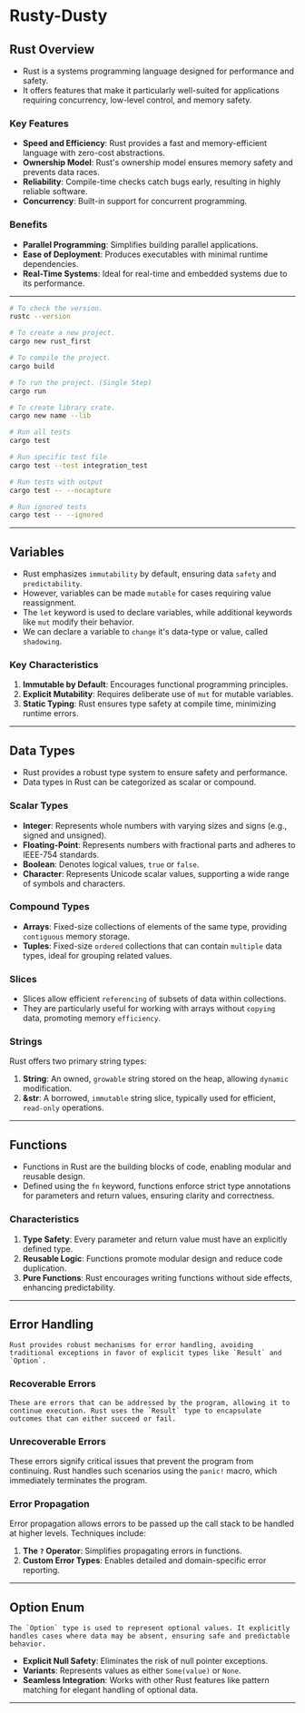 # Rusty-Dusty

## Rust Overview

- Rust is a systems programming language designed for performance and safety. 
- It offers features that make it particularly well-suited for applications requiring concurrency, low-level control, and memory safety.

### Key Features

- **Speed and Efficiency**: Rust provides a fast and memory-efficient language with zero-cost abstractions.
- **Ownership Model**: Rust's ownership model ensures memory safety and prevents data races.
- **Reliability**: Compile-time checks catch bugs early, resulting in highly reliable software.
- **Concurrency**: Built-in support for concurrent programming.

### Benefits

- **Parallel Programming**: Simplifies building parallel applications.
- **Ease of Deployment**: Produces executables with minimal runtime dependencies.
- **Real-Time Systems**: Ideal for real-time and embedded systems due to its performance.

---

```bash
# To check the version.
rustc --version

# To create a new project.
cargo new rust_first

# To compile the project.
cargo build

# To run the project. (Single Step)
cargo run

# To create library crate.
cargo new name --lib

# Run all tests
cargo test

# Run specific test file
cargo test --test integration_test

# Run tests with output
cargo test -- --nocapture

# Run ignored tests
cargo test -- --ignored
```

---

## Variables

- Rust emphasizes `immutability` by default, ensuring data `safety` and `predictability`.
- However, variables can be made `mutable` for cases requiring value reassignment.
- The `let` keyword is used to declare variables, while additional keywords like `mut` modify their behavior.
- We can declare a variable to `change` it's data-type or value, called `shadowing`.

### Key Characteristics

1. **Immutable by Default**: Encourages functional programming principles.
2. **Explicit Mutability**: Requires deliberate use of `mut` for mutable variables.
3. **Static Typing**: Rust ensures type safety at compile time, minimizing runtime errors.

---

## Data Types

- Rust provides a robust type system to ensure safety and performance.
- Data types in Rust can be categorized as scalar or compound.

### Scalar Types

- **Integer**: Represents whole numbers with varying sizes and signs (e.g., signed and unsigned).
- **Floating-Point**: Represents numbers with fractional parts and adheres to IEEE-754 standards.
- **Boolean**: Denotes logical values, `true` or `false`.
- **Character**: Represents Unicode scalar values, supporting a wide range of symbols and characters.

### Compound Types

- **Arrays**: Fixed-size collections of elements of the same type, providing `contiguous` memory storage.
- **Tuples**: Fixed-size `ordered` collections that can contain `multiple` data types, ideal for grouping related values.

### Slices

- Slices allow efficient `referencing` of subsets of data within collections.
- They are particularly useful for working with arrays without `copying` data, promoting memory `efficiency`.

### Strings

Rust offers two primary string types:

1. **String**: An owned, `growable` string stored on the heap, allowing `dynamic` modification.
2. **&str**: A borrowed, `immutable` string slice, typically used for efficient, `read-only` operations.

---

## Functions

- Functions in Rust are the building blocks of code, enabling modular and reusable design.
- Defined using the `fn` keyword, functions enforce strict type annotations for parameters and return values, ensuring clarity and correctness.

### Characteristics

1. **Type Safety**: Every parameter and return value must have an explicitly defined type.
2. **Reusable Logic**: Functions promote modular design and reduce code duplication.
3. **Pure Functions**: Rust encourages writing functions without side effects, enhancing predictability.

---

## Error Handling

    Rust provides robust mechanisms for error handling, avoiding traditional exceptions in favor of explicit types like `Result` and `Option`.

### Recoverable Errors

    These are errors that can be addressed by the program, allowing it to continue execution. Rust uses the `Result` type to encapsulate outcomes that can either succeed or fail.

### Unrecoverable Errors

These errors signify critical issues that prevent the program from continuing. Rust handles such scenarios using the `panic!` macro, which immediately terminates the program.

### Error Propagation

Error propagation allows errors to be passed up the call stack to be handled at higher levels. Techniques include:

1. **The `?` Operator**: Simplifies propagating errors in functions.
2. **Custom Error Types**: Enables detailed and domain-specific error reporting.

---

## Option Enum

    The `Option` type is used to represent optional values. It explicitly handles cases where data may be absent, ensuring safe and predictable behavior.

- **Explicit Null Safety**: Eliminates the risk of null pointer exceptions.
- **Variants**: Represents values as either `Some(value)` or `None`.
- **Seamless Integration**: Works with other Rust features like pattern matching for elegant handling of optional data.

---
